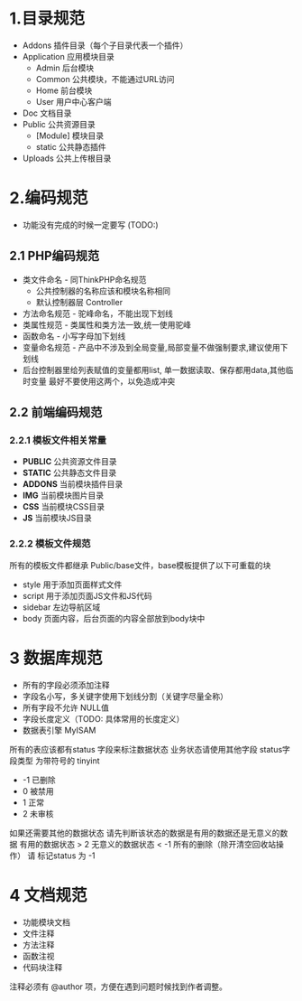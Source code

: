 # 1.目录规范

* Addons 插件目录（每个子目录代表一个插件）
* Application 应用模块目录
	* Admin 后台模块
	* Common 公共模块，不能通过URL访问
	* Home 前台模块
	* User 用户中心客户端
* Doc 文档目录
* Public 公共资源目录
	* [Module] 模块目录
	* static 公共静态插件
* Uploads 公共上传根目录

# 2.编码规范

* 功能没有完成的时候一定要写 (TODO:)

## 2.1 PHP编码规范

* 类文件命名 - 同ThinkPHP命名规范
	* 公共控制器的名称应该和模块名称相同
	* 默认控制器层 Controller 
* 方法命名规范 - 驼峰命名，不能出现下划线
* 类属性规范 - 类属性和类方法一致,统一使用驼峰
* 函数命名 - 小写字母加下划线
* 变量命名规范 - 产品中不涉及到全局变量,局部变量不做强制要求,建议使用下划线
* 后台控制器里给列表赋值的变量都用list, 单一数据读取、保存都用data,其他临时变量 最好不要使用这两个，以免造成冲突

## 2.2 前端编码规范

### 2.2.1 模板文件相关常量

* __PUBLIC__ 公共资源文件目录
* __STATIC__ 公共静态文件目录
* __ADDONS__ 当前模块插件目录
* __IMG__ 当前模块图片目录
* __CSS__ 当前模块CSS目录
* __JS__ 当前模块JS目录

### 2.2.2 模板文件规范

所有的模板文件都继承 Public/base文件，base模板提供了以下可重载的块

* style 用于添加页面样式文件
* script 用于添加页面JS文件和JS代码
* sidebar 左边导航区域
* body 页面内容，后台页面的内容全部放到body块中

# 3 数据库规范

* 所有的字段必须添加注释
* 字段名小写，多关键字使用下划线分割（关键字尽量全称）
* 所有字段不允许 NULL值
* 字段长度定义（TODO: 具体常用的长度定义）
* 数据表引擎 MyISAM

所有的表应该都有status 字段来标注数据状态
业务状态请使用其他字段
status字段类型 为带符号的 tinyint
* -1 已删除
*  0 被禁用
*  1 正常
*  2 未审核 

如果还需要其他的数据状态 请先判断该状态的数据是有用的数据还是无意义的数据
有用的数据状态 > 2
无意义的数据状态 < -1 
所有的删除（除开清空回收站操作） 请 标记status 为 -1

# 4 文档规范

* 功能模块文档
* 文件注释
* 方法注释
* 函数注视
* 代码块注释

注释必须有 @author 项，方便在遇到问题时候找到作者调整。
